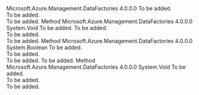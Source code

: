 <Type Name="ITypeRegistrationOperations&lt;TWrapper&gt;" FullName="Microsoft.Azure.Management.DataFactories.Conversion.ITypeRegistrationOperations&lt;TWrapper&gt;">
  <TypeSignature Language="C#" Value="public interface ITypeRegistrationOperations&lt;TWrapper&gt;" />
  <TypeSignature Language="ILAsm" Value=".class public interface auto ansi abstract ITypeRegistrationOperations`1&lt;TWrapper&gt;" />
  <TypeSignature Language="DocId" Value="T:Microsoft.Azure.Management.DataFactories.Conversion.ITypeRegistrationOperations`1" />
  <TypeSignature Language="VB.NET" Value="Public Interface ITypeRegistrationOperations(Of TWrapper)" />
  <TypeSignature Language="F#" Value="type ITypeRegistrationOperations&lt;'Wrapper&gt; = interface" />
  <AssemblyInfo>
    <AssemblyName>Microsoft.Azure.Management.DataFactories</AssemblyName>
    <AssemblyVersion>4.0.0.0</AssemblyVersion>
  </AssemblyInfo>
  <TypeParameters>
    <TypeParameter Name="TWrapper" />
  </TypeParameters>
  <Interfaces />
  <Docs>
    <typeparam name="TWrapper">To be added.</typeparam>
    <summary>To be added.</summary>
    <remarks>To be added.</remarks>
  </Docs>
  <Members>
    <Member MemberName="RegisterType&lt;T&gt;">
      <MemberSignature Language="C#" Value="public void RegisterType&lt;T&gt; (bool force = false);" />
      <MemberSignature Language="ILAsm" Value=".method public hidebysig newslot virtual instance void RegisterType&lt;T&gt;(bool force) cil managed" />
      <MemberSignature Language="DocId" Value="M:Microsoft.Azure.Management.DataFactories.Conversion.ITypeRegistrationOperations`1.RegisterType``1(System.Boolean)" />
      <MemberSignature Language="VB.NET" Value="Public Sub RegisterType(Of T) (Optional force As Boolean = false)" />
      <MemberSignature Language="F#" Value="abstract member RegisterType : bool -&gt; unit" Usage="iTypeRegistrationOperations.RegisterType force" />
      <MemberType>Method</MemberType>
      <AssemblyInfo>
        <AssemblyName>Microsoft.Azure.Management.DataFactories</AssemblyName>
        <AssemblyVersion>4.0.0.0</AssemblyVersion>
      </AssemblyInfo>
      <ReturnValue>
        <ReturnType>System.Void</ReturnType>
      </ReturnValue>
      <TypeParameters>
        <TypeParameter Name="T" />
      </TypeParameters>
      <Parameters>
        <Parameter Name="force" Type="System.Boolean" />
      </Parameters>
      <Docs>
        <typeparam name="T">To be added.</typeparam>
        <param name="force">To be added.</param>
        <summary>To be added.</summary>
        <remarks>To be added.</remarks>
      </Docs>
    </Member>
    <Member MemberName="TypeIsRegistered&lt;T&gt;">
      <MemberSignature Language="C#" Value="public bool TypeIsRegistered&lt;T&gt; ();" />
      <MemberSignature Language="ILAsm" Value=".method public hidebysig newslot virtual instance bool TypeIsRegistered&lt;T&gt;() cil managed" />
      <MemberSignature Language="DocId" Value="M:Microsoft.Azure.Management.DataFactories.Conversion.ITypeRegistrationOperations`1.TypeIsRegistered``1" />
      <MemberSignature Language="VB.NET" Value="Public Function TypeIsRegistered(Of T) () As Boolean" />
      <MemberSignature Language="F#" Value="abstract member TypeIsRegistered : unit -&gt; bool" Usage="iTypeRegistrationOperations.TypeIsRegistered " />
      <MemberType>Method</MemberType>
      <AssemblyInfo>
        <AssemblyName>Microsoft.Azure.Management.DataFactories</AssemblyName>
        <AssemblyVersion>4.0.0.0</AssemblyVersion>
      </AssemblyInfo>
      <ReturnValue>
        <ReturnType>System.Boolean</ReturnType>
      </ReturnValue>
      <TypeParameters>
        <TypeParameter Name="T" />
      </TypeParameters>
      <Parameters />
      <Docs>
        <typeparam name="T">To be added.</typeparam>
        <summary>To be added.</summary>
        <returns>To be added.</returns>
        <remarks>To be added.</remarks>
      </Docs>
    </Member>
    <Member MemberName="ValidateObject">
      <MemberSignature Language="C#" Value="public void ValidateObject (TWrapper value);" />
      <MemberSignature Language="ILAsm" Value=".method public hidebysig newslot virtual instance void ValidateObject(!TWrapper value) cil managed" />
      <MemberSignature Language="DocId" Value="M:Microsoft.Azure.Management.DataFactories.Conversion.ITypeRegistrationOperations`1.ValidateObject(`0)" />
      <MemberSignature Language="VB.NET" Value="Public Sub ValidateObject (value As TWrapper)" />
      <MemberSignature Language="F#" Value="abstract member ValidateObject : 'Wrapper -&gt; unit" Usage="iTypeRegistrationOperations.ValidateObject value" />
      <MemberType>Method</MemberType>
      <AssemblyInfo>
        <AssemblyName>Microsoft.Azure.Management.DataFactories</AssemblyName>
        <AssemblyVersion>4.0.0.0</AssemblyVersion>
      </AssemblyInfo>
      <ReturnValue>
        <ReturnType>System.Void</ReturnType>
      </ReturnValue>
      <Parameters>
        <Parameter Name="value" Type="TWrapper" />
      </Parameters>
      <Docs>
        <param name="value">To be added.</param>
        <summary>To be added.</summary>
        <remarks>To be added.</remarks>
      </Docs>
    </Member>
  </Members>
</Type>
